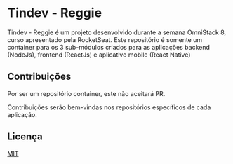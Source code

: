 # Tindev - Reggie

Tindev - Reggie é um projeto desenvolvido durante a semana OmniStack 8, curso apresentado pela RocketSeat.
Este repositório é somente um container para os 3 sub-módulos criados para as aplicações
backend (NodeJs), frontend (ReactJs) e aplicativo mobile (React Native)

## Contribuições

Por ser um repositório container, este não aceitará PR.

Contribuições serão bem-vindas nos repositórios específicos de cada aplicação.

## Licença

[MIT](https://choosealicense.com/licenses/mit/)
